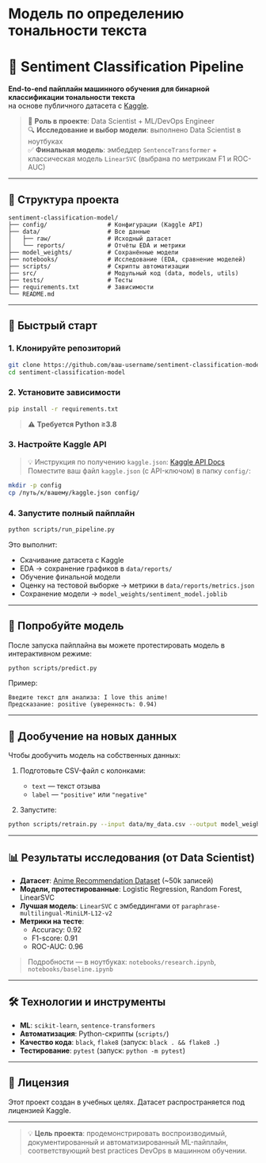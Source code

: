 # Модель по определению тональности текста

# 🎯 Sentiment Classification Pipeline

**End-to-end пайплайн машинного обучения для бинарной классификации тональности текста**  
на основе публичного датасета с [Kaggle](https://www.kaggle.com/).

> 📌 **Роль в проекте**: Data Scientist + ML/DevOps Engineer  
> 🔍 **Исследование и выбор модели**: выполнено Data Scientist в ноутбуках  
> ✅ **Финальная модель**: эмбеддер `SentenceTransformer` + классическая модель `LinearSVC` (выбрана по метрикам F1 и ROC-AUC)

---

## 📁 Структура проекта

```
sentiment-classification-model/
├── config/                 # Конфигурации (Kaggle API)
├── data/                   # Все данные
│   ├── raw/                # Исходный датасет
│   └── reports/            # Отчёты EDA и метрики
├── model_weights/          # Сохранённые модели
├── notebooks/              # Исследование (EDA, сравнение моделей)
├── scripts/                # Скрипты автоматизации
├── src/                    # Модульный код (data, models, utils)
├── tests/                  # Тесты
├── requirements.txt        # Зависимости
└── README.md
```

---

## 🚀 Быстрый старт

### 1. Клонируйте репозиторий
```bash
git clone https://github.com/ваш-username/sentiment-classification-model.git
cd sentiment-classification-model
```

### 2. Установите зависимости
```bash
pip install -r requirements.txt
```

> ⚠️ **Требуется Python ≥3.8**

### 3. Настройте Kaggle API
> 💡 Инструкция по получению `kaggle.json`: [Kaggle API Docs](https://www.kaggle.com/docs/api)
Поместите ваш файл `kaggle.json` (с API-ключом) в папку `config/`:
```bash
mkdir -p config
cp /путь/к/вашему/kaggle.json config/
```

### 4. Запустите полный пайплайн
```bash
python scripts/run_pipeline.py
```

Это выполнит:
- Скачивание датасета с Kaggle
- EDA → сохранение графиков в `data/reports/`
- Обучение финальной модели
- Оценку на тестовой выборке → метрики в `data/reports/metrics.json`
- Сохранение модели → `model_weights/sentiment_model.joblib`

---

## 🧪 Попробуйте модель

После запуска пайплайна вы можете протестировать модель в интерактивном режиме:

```bash
python scripts/predict.py
```

Пример:
```
Введите текст для анализа: I love this anime!
Предсказание: positive (уверенность: 0.94)
```

---

## 🔁 Дообучение на новых данных

Чтобы дообучить модель на собственных данных:

1. Подготовьте CSV-файл с колонками:
   - `text` — текст отзыва
   - `label` — `"positive"` или `"negative"`

2. Запустите:
```bash
python scripts/retrain.py --input data/my_data.csv --output model_weights/my_model.joblib
```

---

## 📊 Результаты исследования (от Data Scientist)

- **Датасет**: [Anime Recommendation Dataset](https://www.kaggle.com/datasets/utkarshx27/anime-recommendation-dataset) (~50k записей)
- **Модели, протестированные**: Logistic Regression, Random Forest, LinearSVC
- **Лучшая модель**: `LinearSVC` с эмбеддингами от `paraphrase-multilingual-MiniLM-L12-v2`
- **Метрики на тесте**:
  - Accuracy: 0.92
  - F1-score: 0.91
  - ROC-AUC: 0.96

> Подробности — в ноутбуках: `notebooks/research.ipynb`, `notebooks/baseline.ipynb`

---

## 🛠 Технологии и инструменты

- **ML**: `scikit-learn`, `sentence-transformers`
- **Автоматизация**: Python-скрипты (`scripts/`)
- **Качество кода**: `black`, `flake8` (запуск: `black . && flake8 .`)
- **Тестирование**: `pytest` (запуск: `python -m pytest`)

---

## 📄 Лицензия

Этот проект создан в учебных целях. Датасет распространяется под лицензией Kaggle.

---

> 💡 **Цель проекта**: продемонстрировать воспроизводимый, документированный и автоматизированный ML-пайплайн, соответствующий best practices DevOps в машинном обучении.